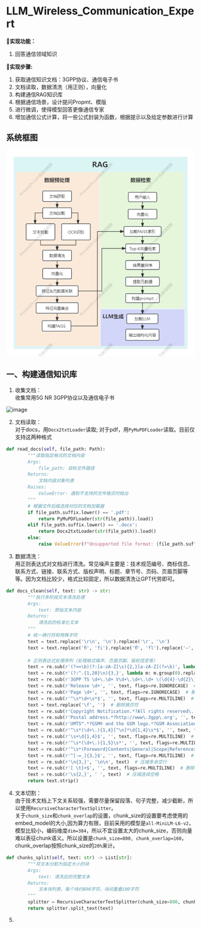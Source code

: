 # **LLM_Wireless_Communication_Expert**

🎯**实现功能：**
1. 回答通信领域知识

🚩**实现步骤:**
1. 获取通信知识文档：3GPP协议、通信电子书
2. 文档读取，数据清洗（用正则），向量化
3. 构建通信RAG知识库
4. 根据通信场景，设计提问Propmt、模版
5. 进行微调，使得模型回答更像通信专家
6. 增加通信公式计算，将一些公式封装为函数，根据提示以及给定参数进行计算

## 系统框图
![系统框图](./LWCE系统框图.png)

## 一、构建通信知识库
1. 收集文档：  
收集常用5G NR 3GPP协议以及通信电子书

![image](https://github.com/user-attachments/assets/c488cfbc-df9a-43ed-8a4b-36b121cb7cac)

2. 文档读取：  
对于docs，用`Docx2txtLoader`读取; 对于pdf，用`PyMuPDFLoader`读取。目前仅支持这两种格式
```python
def read_docs(self, file_path: Path):
        """读取指定格式的文档内容
        Args:
            file_path: 目标文件路径
        Returns:
            文档内容对象列表
        Raises:
            ValueError: 遇到不支持的文件格式时抛出
        """
        # 根据文件后缀选择对应的文档加载器
        if file_path.suffix.lower() == '.pdf':
            return PyMuPDFLoader(str(file_path)).load()
        elif file_path.suffix.lower() == '.docx':
            return Docx2txtLoader(str(file_path)).load()
        else:
            raise ValueError(f"Unsupported file format: {file_path.suffix}")
```

3. 数据清洗：  
用正则表达式对文档进行清洗。常见噪声主要是：技术规范编号、商标信息、联系方式、链接、联系方式、版权声明、标题、章节号、页码、页眉页脚等等。因为文档比较少，格式比较固定，所以数据清洗让GPT代劳即可。
```python
def docs_clean(self, text: str) -> str:
        """执行多阶段文本清洗处理
        Args:
            text: 原始文本内容
        Returns:
            清洗后的标准化文本
        """
        # 统一换行符和特殊字符
        text = text.replace('\r\n', '\n').replace('\r', '\n')
        text = text.replace('ﬁ', 'fi').replace('ﬂ', 'fl').replace('–', '-').replace('—', '-').replace(' ', ' ')
        
        # 正则表达式处理序列（处理格式噪声、页眉页脚、版权信息等）
        text = re.sub(r'(?<=\b)(?:[a-zA-Z]\s){2,}[a-zA-Z](?=\b)', lambda m: m.group(0).replace(' ', ''), text)  # 修复被空格分割的单词
        text = re.sub(r'(?:^.{1,20}\n){3,}', lambda m: m.group(0).replace('\n', ' '), text, flags=re.MULTILINE)  # 合并短行
        text = re.sub(r'3GPP TS \d+\.\d+ V\d+\.\d+\.\d+ \(\d{4}-\d{2}\)', '', text)  # 删除技术规范编号
        text = re.sub(r'Release \d+', '', text, flags=re.IGNORECASE)  # 删除版本信息
        text = re.sub(r'Page \d+', '', text, flags=re.IGNORECASE)  # 删除页码
        text = re.sub(r'^\s*\d+\s*$', '', text, flags=re.MULTILINE)  # 删除纯数字行
        text = text.replace('\f', '')  # 删除换页符
        text = re.sub(r'Copyright Notification.*?All rights reserved\.', '', text, flags=re.DOTALL | re.IGNORECASE)  # 删除版权声明
        text = re.sub(r'Postal address.*?http://www\.3gpp\.org', '', text, flags=re.DOTALL | re.IGNORECASE)  # 删除联系信息
        text = re.sub(r'UMTS™.*?GSM® and the GSM logo.*?GSM Association', '', text, flags=re.DOTALL | re.IGNORECASE)  # 删除商标信息
        text = re.sub(r'^\s*(\d+\.){1,4}[^\n]*\d{1,4}\s*$', '', text, flags=re.MULTILINE)  # 删除章节编号
        text = re.sub(r'\s+\d{1,4}$', '', text, flags=re.MULTILINE)  # 删除行尾页码
        text = re.sub(r'^\s*(\d+\.){1,5}\s*', '', text, flags=re.MULTILINE)  # 删除多级编号
        text = re.sub(r'^\s*(Foreword|Contents|General|Scope|References|Introduction|Abbreviations|Definitions)\s*$', '', text, flags=re.MULTILINE | re.IGNORECASE)  # 删除章节标题
        text = re.sub(r'^[-=_]{3,}$', '', text, flags=re.MULTILINE)  # 删除分隔线
        text = re.sub(r'\n{3,}', '\n\n', text)  # 压缩多余空行
        text = re.sub(r'[ \t]+$', '', text, flags=re.MULTILINE)  # 删除行尾空格
        text = re.sub(r'\s{2,}', ' ', text)  # 压缩连续空格
        return text.strip()
```
4. 文本切割：  
由于技术文档上下文关系较强，需要尽量保留段落、句子完整，减少截断，所以使用`RecursiveCharacterTextSplitter`。  
关于```chunk_size```和```chunk_overlap```的设置，chunk_size的设置要考虑使用的embed_model的大小,因为算力有限，目前采用的模型是```all-MiniLM-L6-v2```，模型比较小，编码维度```dim=384```，所以不宜设置太大的chunk_size，否则向量难以表征chunk语义。所以设置是```chunk_size=800, chunk_overlap=160```，chunk_overlap按照chunk_size的``20%``来计。  
```python
def chunks_split(self, text: str) -> List[str]:
        """将文本分割为指定大小的块
        Args:
            text: 清洗后的完整文本
        Returns:
            文本块列表，每个块约800字符，块间重叠100字符
        """
        splitter = RecursiveCharacterTextSplitter(chunk_size=800, chunk_overlap=160)
        return splitter.split_text(text)
```
5. 


